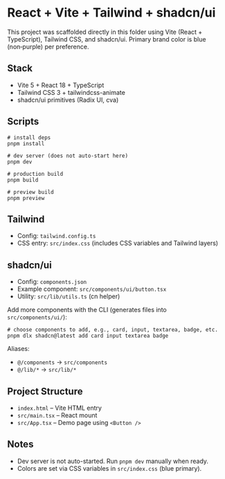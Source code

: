 # React + Vite + Tailwind + shadcn/ui

This project was scaffolded directly in this folder using Vite (React + TypeScript), Tailwind CSS, and shadcn/ui. Primary brand color is blue (non‑purple) per preference.

## Stack
- Vite 5 + React 18 + TypeScript
- Tailwind CSS 3 + tailwindcss-animate
- shadcn/ui primitives (Radix UI, cva)

## Scripts
```fish
# install deps
pnpm install

# dev server (does not auto-start here)
pnpm dev

# production build
pnpm build

# preview build
pnpm preview
```

## Tailwind
- Config: `tailwind.config.ts`
- CSS entry: `src/index.css` (includes CSS variables and Tailwind layers)

## shadcn/ui
- Config: `components.json`
- Example component: `src/components/ui/button.tsx`
- Utility: `src/lib/utils.ts` (cn helper)

Add more components with the CLI (generates files into `src/components/ui/`):
```fish
# choose components to add, e.g., card, input, textarea, badge, etc.
pnpm dlx shadcn@latest add card input textarea badge
```

Aliases:
- `@/components` → `src/components`
- `@/lib/*` → `src/lib/*`

## Project Structure
- `index.html` – Vite HTML entry
- `src/main.tsx` – React mount
- `src/App.tsx` – Demo page using `<Button />`

## Notes
- Dev server is not auto-started. Run `pnpm dev` manually when ready.
- Colors are set via CSS variables in `src/index.css` (blue primary).
